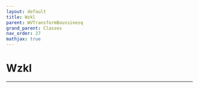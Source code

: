 ```yaml
---
layout: default
title: Wzkl
parent: WVTransformBoussinesq
grand_parent: Classes
nav_order: 27
mathjax: true
---
```


#  Wzkl




---

